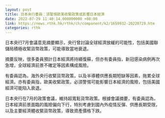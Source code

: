 ```yaml
---
layout: post
title: 日本央行委員：須警惕歐美收緊政策或影響日本經濟
date: 2022-07-29 11:40:14.000000000 +08:00
link: https://news.rthk.hk/rthk/ch/component/k2/1659932-20220729.htm
categories: rthk
---
```


日本央行7月會議意見摘要顯示，央行曾討論全球經濟放緩的可能性，包括美國聯儲局積極收緊貨幣政策，可能導致當地衰退。

摘要反映，很多委員預計日本經濟將持續復蘇，但亦有委員指，新冠感染病例再次急增，全球經濟前景不確定等因素構成風險。

有委員認為，海外央行收緊貨幣政策，以及半導體供應長期短缺等因素，拖累全球經濟。亦有委員指，歐美收緊政策，必須警惕可能影響日本經濟的風險，包括美國經濟可能陷入衰退。

日本央行在7月的政策會議，維持超寬鬆貨幣政策。根據會議摘要，有委員認為，日本經濟前景面臨的風險偏向下行，特別考慮到國內外疫情反彈、供應長期受限，以及主要經濟體收緊貨幣政策，導致資產價格下跌。

